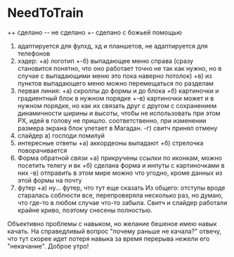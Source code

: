 # NeedToTrain
++ сделано
-- не сделано
+- сделано с божьей помощью

1) адаптируется для фулхд, хд и планшетов, не адаптируется для телефонов
2) хэдер:
   +а) логотип 
   +-б) выпадающее меню справа (сразу становится понятно, что оно работает точно не так как нужно, но в случае с выпадающими меню это пока наверно потолок)
   +в) из пунктов выпадающего меню можно перемещаться по разделам
3) первая линия:
   +а) скроллы до формы и до блока
   +б) картиночки и градиентный блок в нужном порядке
   +-в) картиночки может и в нужном порядке, но как их связать друг с другом с сохранением динамичности ширины и высоты, чтобы не использовать при этом PX, идей в голову не пришло. соответственно, при изменении размера экрана блок улетает в Магадан. 
   -г) свитч принял отмену
4) слайдер
   а) господи помилуй
5) интересные ответы
   +а) аккордеоны выпадают
   +б) стрелочка поворачивается
6) Форма обратной связи
   +а) прикручены ссылки по иконкам, можно посетить телегу и вк
   +б) сделана форма и инпуты с картиночками в них
   -в) отправить в этом мире можно что угодно, кроме данных из этой формы на почту
7) футер
   +а) ну... футер, что тут еще сказать
Из общего: отступы вроде старалась соблюсти все, перепроверяла несколько раз, но думаю, что где-то в любом случае что-то забыла. 
Свитч и слайдер работали крайне криво, поэтому снесены полностью. 

Объективно проблемы с навыком, но желание бешеное имею навык качать. На справедливый вопрос "почему раньше не качала?" отвечу, что тут скорее идет потеря навыка за время перерыва нежели его "некачание". 
Доброе утро!
